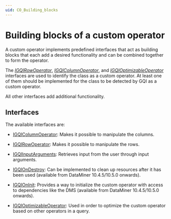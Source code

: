 ```yaml
---
uid: CO_Building_blocks
---
```


# Building blocks of a custom operator

A custom operator implements predefined interfaces that act as building blocks that each add a desired functionality and can be combined together to form the operator.

The [*IGQIRowOperator*](xref:GQI_IGQIRowOperator), [*IGQIColumnOperator*](xref:GQI_IGQIColumnOperator), and [*IGQIOptimizableOperator*](xref:GQI_IGQIOptimizableOperator) interfaces are used to identify the class as a custom operator. At least one of them should be implemented for the class to be detected by GQI as a custom operator.

All other interfaces add additional functionality.

## Interfaces

The available interfaces are:

- [IGQIColumnOperator](xref:GQI_IGQIColumnOperator): Makes it possible to manipulate the columns.

- [IGQIRowOperator](xref:GQI_IGQIRowOperator): Makes it possible to manipulate the rows.

- [IGQIInputArguments](xref:GQI_IGQIInputArguments): Retrieves input from the user through input arguments.

- [IGQIOnDestroy](xref:GQI_IGQIOnDestroy): Can be implemented to clean up resources after it has been used (available from DataMiner 10.4.5/10.5.0 onwards<!-- RN 38959 -->).

- [IGQIOnInit](xref:GQI_IGQIOnInit): Provides a way to initialize the custom operator with access to dependencies like the DMS (available from DataMiner 10.4.5/10.5.0 onwards<!-- RN 38959 -->).

- [IGQIOptimizableOperator](xref:GQI_IGQIOptimizableOperator): Used in order to optimize the custom operator based on other operators in a query.
